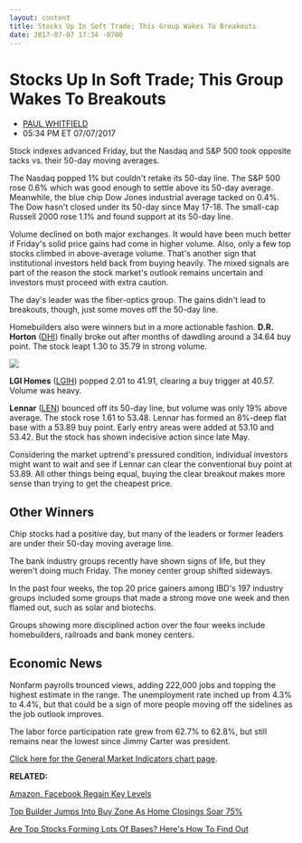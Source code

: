 ```yaml
---
layout: content
title: Stocks Up In Soft Trade; This Group Wakes To Breakouts
date: 2017-07-07 17:34 -0700
---
```



Stocks Up In Soft Trade; This Group Wakes To Breakouts
=======================================================




* [PAUL WHITFIELD](https://www.investors.com/author/whitfieldp/ "Posts by PAUL WHITFIELD")
* 05:34 PM ET 07/07/2017




Stock indexes advanced Friday, but the Nasdaq and S&P 500 took opposite tacks vs. their 50-day moving averages.




The Nasdaq popped 1% but couldn't retake its 50-day line. The S&P 500 rose 0.6% which was good enough to settle above its 50-day average. Meanwhile, the blue chip Dow Jones industrial average tacked on 0.4%. The Dow hasn't closed under its 50-day since May 17-18. The small-cap Russell 2000 rose 1.1% and found support at its 50-day line.


Volume declined on both major exchanges. It would have been much better if Friday's solid price gains had come in higher volume. Also, only a few top stocks climbed in above-average volume. That's another sign that institutional investors held back from buying heavily. The mixed signals are part of the reason the stock market's outlook remains uncertain and investors must proceed with extra caution.


The day's leader was the fiber-optics group. The gains didn't lead to breakouts, though, just some moves off the 50-day line.


Homebuilders also were winners but in a more actionable fashion. **D.R. Horton** ([DHI](https://research.investors.com/quote.aspx?symbol=DHI)) finally broke out after months of dawdling around a 34.64 buy point. The stock leapt 1.30 to 35.79 in strong volume.


![](https://www.investors.com/wp-content/uploads/2017/07/MP070717-204x300.png)


**LGI Homes** ([LGIH](https://research.investors.com/quote.aspx?symbol=LGIH)) popped 2.01 to 41.91, clearing a buy trigger at 40.57. Volume was heavy.


**Lennar** ([LEN](https://research.investors.com/quote.aspx?symbol=LEN)) bounced off its 50-day line, but volume was only 19% above average. The stock rose 1.61 to 53.48. Lennar has formed an 8%-deep flat base with a 53.89 buy point. Early entry areas were added at 53.10 and 53.42. But the stock has shown indecisive action since late May.


Considering the market uptrend's pressured condition, individual investors might want to wait and see if Lennar can clear the conventional buy point at 53.89. All other things being equal, buying the clear breakout makes more sense than trying to get the cheapest price.


Other Winners
-------------


Chip stocks had a positive day, but many of the leaders or former leaders are under their 50-day moving average line.


The bank industry groups recently have shown signs of life, but they weren't doing much Friday. The money center group shifted sideways.


In the past four weeks, the top 20 price gainers among IBD's 197 industry groups included some groups that made a strong move one week and then flamed out, such as solar and biotechs.


Groups showing more disciplined action over the four weeks include homebuilders, railroads and bank money centers.


Economic News
-------------


Nonfarm payrolls trounced views, adding 222,000 jobs and topping the highest estimate in the range. The unemployment rate inched up from 4.3% to 4.4%, but that could be a sign of more people moving off the sidelines as the job outlook improves.


The labor force participation rate grew from 62.7% to 62.8%, but still remains near the lowest since Jimmy Carter was president.


[Click here for the General Market Indicators chart page](https://www.investors.com/wp-content/uploads/2017/07/GMI_071017.pdf).


**RELATED:**


[Amazon, Facebook Regain Key Levels](https://www.investors.com/market-trend/stock-market-today/stocks-rise-on-jobs-report-facebook-amazon-regain-key-levels/)


[Top Builder Jumps Into Buy Zone As Home Closings Soar 75%](https://www.investors.com/research/ibd-industry-themes/top-builders-home-closings-soar-75-in-june-stock-near-buy-point/)


[Are Top Stocks Forming Lots Of Bases? Here's How To Find Out](https://www.investors.com/stock-lists/ibd-50/are-the-leaders-forming-lots-of-bases-heres-one-way-to-find-out/)




